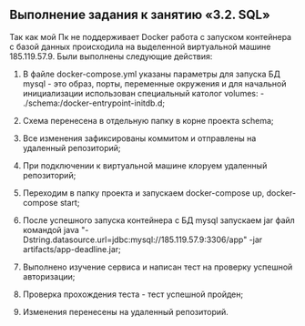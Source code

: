 ## Выполнение задания к занятию «3.2. SQL»

Так как мой Пк не поддерживает Docker работа с запуском контейнера с базой данных происходила на выделенной виртуальной машине 185.119.57.9. Были выполнены следующие действия:

1. В файле docker-compose.yml указаны параметры для запуска БД mysql - это образ, порты, переменные окружения и для начальной инициализации использован специальный католог volumes: - ./schema:/docker-entrypoint-initdb.d;

2. Схема перенесена в отдельную папку в корне проекта schema;

3. Все изменения зафиксированы коммитом и отправлены на удаленный репозиторий;

4. При подключении к виртуальной машине клоруем удаленный репозиторий;

5. Переходим в папку проекта и запускаем docker-compose up, docker-compose start;

6. После успешного запуска контейнера с БД mysql запускаем jar файл командой java "-Dstring.datasource.url=jdbc:mysql://185.119.57.9:3306/app" -jar artifacts/app-deadline.jar;

7. Выполнено изучение сервиса и написан тест на проверку успешной авторизации;

8. Проверка прохождения теста - тест успешной пройден;

9. Изменения перенесены на удаленный репозиторий.

